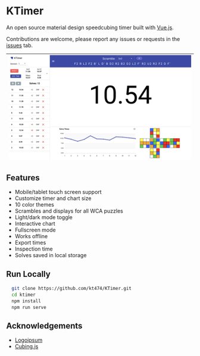 # KTimer

An open source material design speedcubing timer built with [Vue.js](https://vuejs.org/).

Contributions are welcome, please report any issues or requests in the [issues](https://github.com/kt474/KTimer/issues) tab.

| ![screenshot](./public/page_light.png)  |
|----------------------------------------------|

## Features 

- Mobile/tablet touch screen support
- Customize timer and chart size
- 10 color themes
- Scrambles and displays for all WCA puzzles
- Light/dark mode toggle
- Interactive chart
- Fullscreen mode
- Works offline
- Export times
- Inspection time
- Solves saved in local storage

## Run Locally

```bash
  git clone https://github.com/kt474/KTimer.git
  cd ktimer
  npm install
  npm run serve
```

## Acknowledgements

- [Logoipsum](https://logoipsum.com/)
- [Cubing.js](https://github.com/cubing/cubing.js)

